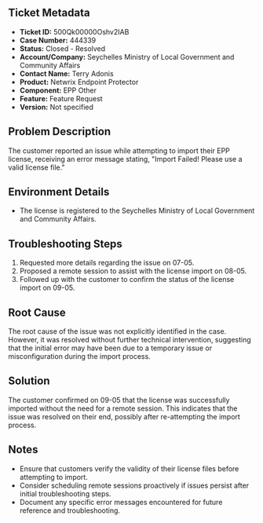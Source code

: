 ## Ticket Metadata
- **Ticket ID:** 500Qk00000Oshv2IAB
- **Case Number:** 444339
- **Status:** Closed - Resolved
- **Account/Company:** Seychelles Ministry of Local Government and Community Affairs
- **Contact Name:** Terry Adonis
- **Product:** Netwrix Endpoint Protector
- **Component:** EPP Other
- **Feature:** Feature Request
- **Version:** Not specified

## Problem Description
The customer reported an issue while attempting to import their EPP license, receiving an error message stating, "Import Failed! Please use a valid license file."

## Environment Details
- The license is registered to the Seychelles Ministry of Local Government and Community Affairs.

## Troubleshooting Steps
1. Requested more details regarding the issue on 07-05.
2. Proposed a remote session to assist with the license import on 08-05.
3. Followed up with the customer to confirm the status of the license import on 09-05.

## Root Cause
The root cause of the issue was not explicitly identified in the case. However, it was resolved without further technical intervention, suggesting that the initial error may have been due to a temporary issue or misconfiguration during the import process.

## Solution
The customer confirmed on 09-05 that the license was successfully imported without the need for a remote session. This indicates that the issue was resolved on their end, possibly after re-attempting the import process.

## Notes
- Ensure that customers verify the validity of their license files before attempting to import.
- Consider scheduling remote sessions proactively if issues persist after initial troubleshooting steps.
- Document any specific error messages encountered for future reference and troubleshooting.